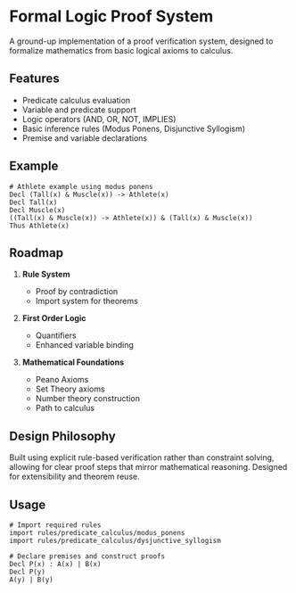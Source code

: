 # Formal Logic Proof System
A ground-up implementation of a proof verification system, designed to formalize mathematics from basic logical axioms to calculus.

## Features
- Predicate calculus evaluation
- Variable and predicate support
- Logic operators (AND, OR, NOT, IMPLIES)
- Basic inference rules (Modus Ponens, Disjunctive Syllogism)
- Premise and variable declarations

## Example
```
# Athlete example using modus ponens
Decl (Tall(x) & Muscle(x)) -> Athlete(x)
Decl Tall(x)
Decl Muscle(x)
((Tall(x) & Muscle(x)) -> Athlete(x)) & (Tall(x) & Muscle(x))
Thus Athlete(x)
```

## Roadmap
1. **Rule System**
   - Proof by contradiction
   - Import system for theorems

2. **First Order Logic**
   - Quantifiers
   - Enhanced variable binding

3. **Mathematical Foundations**
   - Peano Axioms
   - Set Theory axioms
   - Number theory construction
   - Path to calculus

## Design Philosophy
Built using explicit rule-based verification rather than constraint solving, allowing for clear proof steps that mirror mathematical reasoning. Designed for extensibility and theorem reuse.

## Usage
```
# Import required rules
import rules/predicate_calculus/modus_ponens
import rules/predicate_calculus/dysjunctive_syllogism

# Declare premises and construct proofs
Decl P(x) : A(x) | B(x)
Decl P(y)
A(y) | B(y)
```
